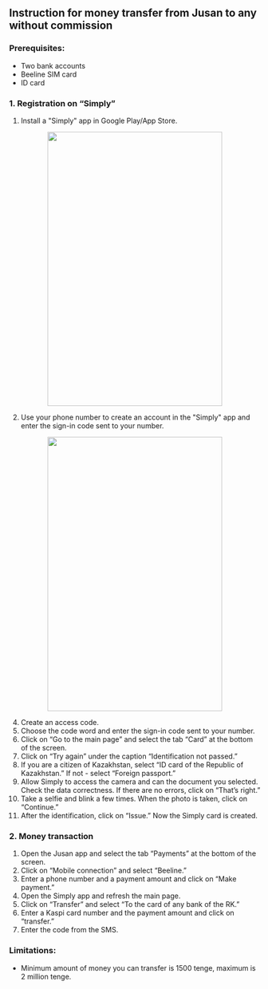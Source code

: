 ## Instruction for money transfer from Jusan to any without commission
### Prerequisites:
* Two bank accounts
* Beeline SIM card
* ID card

### 1. Registration on “Simply”
  1. Install a "Simply" app in Google Play/App Store.
  
<p align="center">
<img src="https://user-images.githubusercontent.com/125072577/219838007-20b6fc5a-8667-4e72-b4d2-b9cd0975807e.jpg" width="350" height="550">
  </p>
  
  2. Use your phone number to create an account in the "Simply" app and enter the sign-in code sent to your number.
  
  <p align="center">
<img src="https://user-images.githubusercontent.com/125072577/219843469-3c02f521-73ab-43c7-a0e5-2d08496016eb.jpg" width="350" height="550">
  </p>

  4. Create an access code.
  5. Choose the code word and enter the sign-in code sent to your number.
  6. Click on “Go to the main page” and select the tab “Card” at the bottom of the screen.
  7. Click on “Try again” under the caption “Identification not passed.” 
  8. If you are a citizen of Kazakhstan, select “ID card of the Republic of Kazakhstan.” If not - select “Foreign passport.”
  9. Allow Simply to access the camera and can the document you selected. Check the data correctness. If there are no errors, click on “That’s right.”
  10. Take a selfie and blink a few times. When the photo is taken, click on “Continue.”
  11. After the identification, click on “Issue.” Now the Simply card is created. 
### 2. Money transaction
  1. Open the Jusan app and select the tab “Payments” at the bottom of the screen.
  2. Click on “Mobile connection” and select “Beeline.”
  3. Enter a phone number and a payment amount and click on “Make payment.”
  4. Open the Simply app and refresh the main page.
  5. Click on “Transfer” and select “To the card of any bank of the RK.”
  6. Enter a Kaspi card number and the payment amount and click on “transfer.”
  7. Enter the code from the SMS.

### Limitations:
* Minimum amount of money you can transfer is 1500 tenge, maximum is 2 million tenge.
